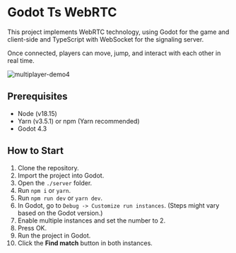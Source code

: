 # Godot Ts WebRTC

This project implements WebRTC technology, using Godot for the game and client-side and TypeScript with WebSocket for the signaling server.

Once connected, players can move, jump, and interact with each other in real time.

![multiplayer-demo4](https://github.com/user-attachments/assets/efdcfa74-51ae-4508-8f31-13a452eb8241)


## Prerequisites

-   Node (v18.15)
-   Yarn (v3.5.1) or npm (Yarn recommended)
-   Godot 4.3

## How to Start

1.  Clone the repository.
2.  Import the project into Godot.
3.  Open the `./server` folder.
4.  Run `npm i` or `yarn`.
5.  Run `npm run dev` or `yarn dev`.
6.  In Godot, go to `Debug -> Customize run instances`. (Steps might vary based on the Godot version.)
7.  Enable multiple instances and set the number to 2.
8.  Press OK.
9.  Run the project in Godot.
10.  Click the **Find match** button in both instances.
